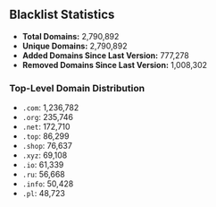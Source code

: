 ## Blacklist Statistics

- **Total Domains:** 2,790,892
- **Unique Domains:** 2,790,892
- **Added Domains Since Last Version:** 777,278
- **Removed Domains Since Last Version:** 1,008,302

### Top-Level Domain Distribution

-  `.com`: 1,236,782
-  `.org`: 235,746
-  `.net`: 172,710
-  `.top`: 86,299
-  `.shop`: 76,637
-  `.xyz`: 69,108
-  `.io`: 61,339
-  `.ru`: 56,668
-  `.info`: 50,428
-  `.pl`: 48,723
